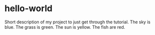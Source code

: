 # hello-world
Short description of my project to just get through the tutorial.
The sky is blue. The grass is green. The sun is yellow. The fish are red.
